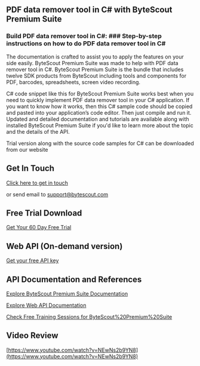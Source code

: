 ## PDF data remover tool in C# with ByteScout Premium Suite

### Build PDF data remover tool in C#: ### Step-by-step instructions on how to do PDF data remover tool in C#

The documentation is crafted to assist you to apply the features on your side easily. ByteScout Premium Suite was made to help with PDF data remover tool in C#. ByteScout Premium Suite is the bundle that includes twelve SDK products from ByteScout including tools and components for PDF, barcodes, spreadsheets, screen video recording.

C# code snippet like this for ByteScout Premium Suite works best when you need to quickly implement PDF data remover tool in your C# application. If you want to know how it works, then this C# sample code should be copied and pasted into your application’s code editor. Then just compile and run it. Updated and detailed documentation and tutorials are available along with installed ByteScout Premium Suite if you'd like to learn more about the topic and the details of the API.

Trial version along with the source code samples for C# can be downloaded from our website

## Get In Touch

[Click here to get in touch](https://bytescout.zendesk.com/hc/en-us/requests/new?subject=ByteScout%20Premium%20Suite%20Question)

or send email to [support@bytescout.com](mailto:support@bytescout.com?subject=ByteScout%20Premium%20Suite%20Question) 

## Free Trial Download

[Get Your 60 Day Free Trial](https://bytescout.com/download/web-installer?utm_source=github-readme)

## Web API (On-demand version)

[Get your free API key](https://pdf.co/documentation/api?utm_source=github-readme)

## API Documentation and References

[Explore ByteScout Premium Suite Documentation](https://bytescout.com/documentation/index.html?utm_source=github-readme)

[Explore Web API Documentation](https://pdf.co/documentation/api?utm_source=github-readme)

[Check Free Training Sessions for ByteScout%20Premium%20Suite](https://academy.bytescout.com/)

## Video Review

[https://www.youtube.com/watch?v=NEwNs2b9YN8](https://www.youtube.com/watch?v=NEwNs2b9YN8)